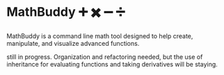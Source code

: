 # MathBuddy :heavy_plus_sign: :heavy_multiplication_x: :heavy_minus_sign: :heavy_division_sign:

MathBuddy is a command line math tool designed to help create, manipulate, and visualize advanced functions.

still in progress.  Organization and refactoring needed, but the use of inheritance for evaluating functions and taking derivatives will be staying.
